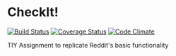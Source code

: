 # CheckIt!
[![Build Status](https://travis-ci.org/vegajdr/CheckIT.svg?branch=master)](https://travis-ci.org/vegajdr/CheckIT)
[![Coverage Status](https://coveralls.io/repos/github/vegajdr/CheckIT/badge.svg?branch=master)](https://coveralls.io/github/vegajdr/CheckIT?branch=master)
[![Code Climate](https://codeclimate.com/github/vegajdr/CheckIT/badges/gpa.svg)](https://codeclimate.com/github/vegajdr/CheckIT)


TIY Assignment to replicate Reddit's basic functionality

